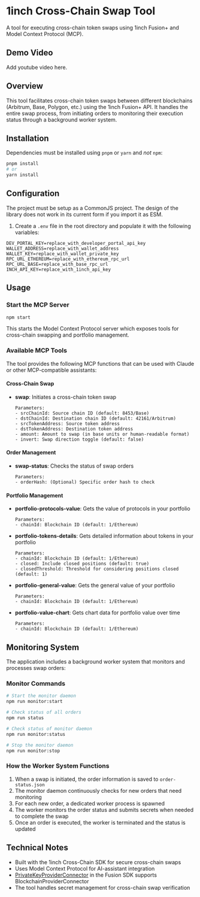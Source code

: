 # 1inch Cross-Chain Swap Tool

A tool for executing cross-chain token swaps using 1inch Fusion+ and Model Context Protocol (MCP).

## Demo Video 
Add youtube video here. 

## Overview

This tool facilitates cross-chain token swaps between different blockchains (Arbitrum, Base, Polygon, etc.) using the 1inch Fusion+ API. It handles the entire swap process, from initiating orders to monitoring their execution status through a background worker system.

## Installation

Dependencies must be installed using `pnpm` or `yarn` and *not* `npm`:

```bash
pnpm install
# or
yarn install
```

## Configuration

The project must be setup as a CommonJS project. The design of the library does not work in its current form if you import it as ESM.

1. Create a `.env` file in the root directory and populate it with the following variables:

```
DEV_PORTAL_KEY=replace_with_developer_portal_api_key
WALLET_ADDRESS=replace_with_wallet_address
WALLET_KEY=replace_with_wallet_private_key
RPC_URL_ETHEREUM=replace_with_ethereum_rpc_url
RPC_URL_BASE=replace_with_base_rpc_url
INCH_API_KEY=replace_with_1inch_api_key
```

## Usage

### Start the MCP Server

```bash
npm start
```

This starts the Model Context Protocol server which exposes tools for cross-chain swapping and portfolio management.

### Available MCP Tools

The tool provides the following MCP functions that can be used with Claude or other MCP-compatible assistants:

#### Cross-Chain Swap
- **swap**: Initiates a cross-chain token swap
  ```
  Parameters:
  - srcChainId: Source chain ID (default: 8453/Base)
  - dstChainId: Destination chain ID (default: 42161/Arbitrum)
  - srcTokenAddress: Source token address
  - dstTokenAddress: Destination token address
  - amount: Amount to swap (in base units or human-readable format)
  - invert: Swap direction toggle (default: false)
  ```

#### Order Management
- **swap-status**: Checks the status of swap orders
  ```
  Parameters:
  - orderHash: (Optional) Specific order hash to check
  ```

#### Portfolio Management
- **portfolio-protocols-value**: Gets the value of protocols in your portfolio
  ```
  Parameters:
  - chainId: Blockchain ID (default: 1/Ethereum)
  ```

- **portfolio-tokens-details**: Gets detailed information about tokens in your portfolio
  ```
  Parameters:
  - chainId: Blockchain ID (default: 1/Ethereum)
  - closed: Include closed positions (default: true)
  - closedThreshold: Threshold for considering positions closed (default: 1)
  ```

- **portfolio-general-value**: Gets the general value of your portfolio
  ```
  Parameters:
  - chainId: Blockchain ID (default: 1/Ethereum)
  ```

- **portfolio-value-chart**: Gets chart data for portfolio value over time
  ```
  Parameters:
  - chainId: Blockchain ID (default: 1/Ethereum)
  ```

## Monitoring System

The application includes a background worker system that monitors and processes swap orders:

### Monitor Commands

```bash
# Start the monitor daemon
npm run monitor:start

# Check status of all orders
npm run status

# Check status of monitor daemon
npm run monitor:status

# Stop the monitor daemon
npm run monitor:stop
```

### How the Worker System Functions

1. When a swap is initiated, the order information is saved to `order-status.json`
2. The monitor daemon continuously checks for new orders that need monitoring
3. For each new order, a dedicated worker process is spawned
4. The worker monitors the order status and submits secrets when needed to complete the swap
5. Once an order is executed, the worker is terminated and the status is updated

## Technical Notes

- Built with the 1inch Cross-Chain SDK for secure cross-chain swaps
- Uses Model Context Protocol for AI-assistant integration
- [PrivateKeyProviderConnector](https://github.com/1inch/fusion-sdk/blob/bd6bbffffc632602e304ace33dc69c40256d7efa/src/connector/blockchain/private-key-provider.connector.ts#L7-L7) in the Fusion SDK supports BlockchainProviderConnector
- The tool handles secret management for cross-chain swap verification
